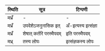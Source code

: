 | स्थिति | सूत्र | टिप्पणी |
| ----- | ------- | ------ |
| मभ्रँ | - | - |
| मभ्रँ | उपदेशेऽजनुनासिक इत् | अँ-इत्यस्य इत्संज्ञा |
| मभ्रँ | शेषात् कर्तरि परस्मैपदम् | इति परस्मैपदम् |
| मभ्र् | तस्य लोपः | इत्संज्ञकस्य लोपः |
